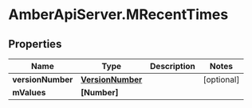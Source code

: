 # AmberApiServer.MRecentTimes

## Properties
Name | Type | Description | Notes
------------ | ------------- | ------------- | -------------
**versionNumber** | [**VersionNumber**](VersionNumber.md) |  | [optional] 
**mValues** | **[Number]** |  | 
